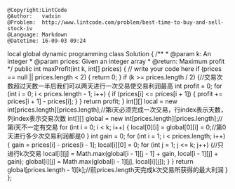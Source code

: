 ```
@Copyright:LintCode
@Author:   vadxin
@Problem:  http://www.lintcode.com/problem/best-time-to-buy-and-sell-stock-iv
@Language: Markdown
@Datetime: 16-09-03 09:24
```

local
global
dynamic programming
class Solution {
    /**
     * @param k: An integer
     * @param prices: Given an integer array
     * @return: Maximum profit
     */
    public int maxProfit(int k, int[] prices) {
        // write your code here
        if (prices == null || prices.length < 2) {
            return 0;
        }
        if (k >= prices.length / 2) {//交易次数超过天数一半后我们可以两天进行一次交易使交易利润最高
            int profit = 0;
            for (int i = 0; i < prices.length - 1; i++) {
                if (prices[i] <= prices[i + 1]) {
                    profit += prices[i + 1] - prices[i];
                }
            }
            return profit;
        }
        int[][] local = new int[prices.length][prices.length];//第i天必须完成一次交易，行index表示天数，列index表示交易次数
        int[][] global = new int[prices.length][prices.length];//第i天不一定有交易
        for (int i = 0; i < k; i++) {
            local[0][i] = global[0][i] = 0;//第0天进行多少次交易利润都是0
        }
        int gain = 0;
        for (int i = 1; i < prices.length; i++) {
            gain = prices[i] - prices[i - 1];
            local[i][0] = 0;
            for (int j = 1; j <= k; j++) {//只进行k次交易
                local[i][j] = Math.max(global[i - 1][j - 1] + gain, local[i - 1][j] + gain);
                global[i][j] = Math.max(global[i - 1][j], local[i][j]);
            }
        }
        return global[prices.length - 1][k];//前prices.length天完成k次交易所获得的最大利润
    }
};